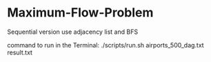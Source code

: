 # Maximum-Flow-Problem
Sequential version
use adjacency list and BFS


command to run in the Terminal:
./scripts/run.sh airports_500_dag.txt result.txt